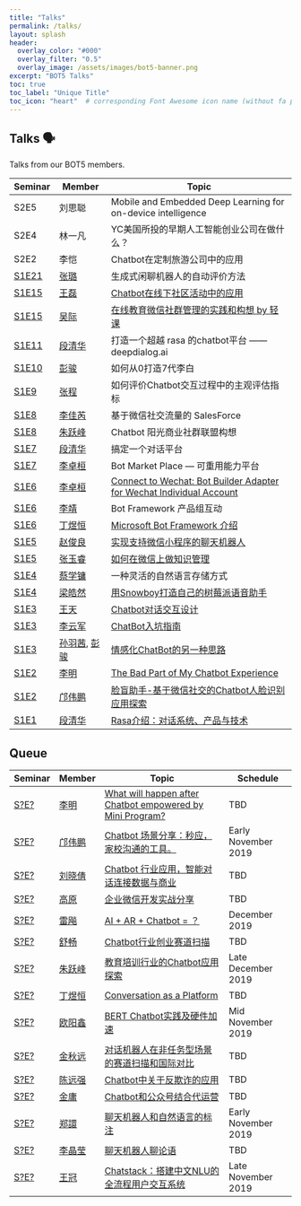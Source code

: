 ```yaml
---
title: "Talks"
permalink: /talks/
layout: splash
header:
  overlay_color: "#000"
  overlay_filter: "0.5"
  overlay_image: /assets/images/bot5-banner.png
excerpt: "BOT5 Talks"
toc: true
toc_label: "Unique Title"
toc_icon: "heart"  # corresponding Font Awesome icon name (without fa prefix)
---
```


## Talks 🗣

Talks from our BOT5 members.

| Seminar | Member | Topic |
| ------- | ------ | ----- |
| S2E5| 刘思聪| Mobile and Embedded Deep Learning for on-device intelligence |
| S2E4| 林一凡 | YC美国所投的早期人工智能创业公司在做什么？|
| S2E2| 李恺 | Chatbot在定制旅游公司中的应用 |
| [S1E21](https://bot5.club/events/seminar-minutes-21/) | [张璐](https://bot5.club/people/github_username) | 生成式闲聊机器人的自动评价方法 |
| [S1E15](https://blog.chatie.io/bot5-seminar-minutes-0/) | [王磊](https://bot5.club/people/alex) | [Chatbot在线下社区活动中的应用](https://www.bot5.club/talks/chatbot-for-social-events/) |
| [S1E15](https://bot5.club/events/seminar-minutes-15/) | [吴际](https://github.com/wuji1mol) | [在线教育微信社群管理的实践和构想 by 轻课](https://www.bot5.club/talks/TBD) |
| [S1E11](https://bot5.club/events/seminar-minutes-11/) | [段清华](https://bot5.club/people/qhduan) | 打造一个超越 rasa 的chatbot平台 —— deepdialog.ai |
| [S1E10](https://bot5.club/events/seminar-minutes-10/) | [彭骏](https://bot5.club/people/github_username) | 如何从0打造7代李白 |
| [S1E9](https://bot5.club/events/seminar-minutes-9/) | [张程](https://bot5.club/people/github_username) | 如何评价Chatbot交互过程中的主观评估指标 |
| [S1E8](https://bot5.club/events/seminar-minutes-8/) | [李佳芮](https://bot5.club/people/lijiarui/) | 基于微信社交流量的 SalesForce |
| [S1E8](https://bot5.club/events/seminar-minutes-8/) | [朱跃峰](https://bot5.club/people/jeffzhu76/) | Chatbot 阳光商业社群联盟构想 |
| [S1E7](https://bot5.club/events/seminar-minutes-7/) | [段清华](https://bot5.club/people/qhduan) | 搞定一个对话平台 |
| [S1E7](https://bot5.club/events/seminar-minutes-7/) | [李卓桓](https://bot5.club/people/huan) | Bot Market Place — 可重用能力平台 |
| [S1E6](https://www.bot5.club/events/seminar-minutes-6/) | [李卓桓](/people/huan) | [Connect to Wechat: Bot Builder Adapter for Wechat Individual Account](https://www.bot5.club/talks/botbuilder-wechaty-adapter/) |
| [S1E6](https://bot5.club/events/seminar-minutes-6/) | [李靖](https://bot5.club/people/github_username) | Bot Framework 产品组互动 |
| [S1E6](https://bot5.club/events/seminar-minutes-6/) | [丁煜恒](https://bot5.club/people/andrewdyhhub) | [Microsoft Bot Framework 介绍](https://www.bot5.club/talks/microsoft-bot-intro/) |
| [S1E5](https://www.bot5.club/events/seminar-minutes-5/) | [赵俊良](/people/zhaoic) | [实现支持微信小程序的聊天机器人](https://www.bot5.club/talks/wechaty-send-miniprogram/) |
| [S1E5](https://www.bot5.club/events/seminar-minutes-5/) | [张玉睿](/people/zhyr) | [如何在微信上做知识管理](https://www.bot5.club/talks/zhyr-km-by-wechat) |
| [S1E4](https://www.bot5.club/events/seminar-minutes-4/) | [蔡学镛](/people/jenniferlee520) | 一种灵活的自然语言存储方式 |
| [S1E4](https://www.bot5.club/events/seminar-minutes-4/) | [梁皓然](/people/lhr0909) | [用Snowboy打造自己的树莓派语音助手](https://www.bot5.club/talks/snowboy-demo/) |
| [S1E3](https://www.bot5.club/events/seminar-minutes-3/) | [王天](/people/larrykey) | [Chatbot对话交互设计](https://www.jianshu.com/p/43e93bfd0895) |
| [S1E3](https://www.bot5.club/events/seminar-minutes-3/) | [李云军](/people/darkli) | [ChatBot入坑指南](https://www.bot5.club/talks/talk-about-conversion-bot/) |
| [S1E3](https://www.bot5.club/events/seminar-minutes-3/) | [孙羽茜](/people/sunyuqian1997), [彭骏](/people/misska1) | [情感化ChatBot的另一种思路](https://www.bot5.club/talks/emotional-chatbot/) |
| [S1E2](https://blog.chatie.io/bot-friday-second/) | [李明](https://bot5.club/people/limingth) | [The Bad Part of My Chatbot Experience](https://www.bot5.club/talks/maodou-bot-limingth/) |
| [S1E2](https://blog.chatie.io/bot-friday-second/) | [邝伟鹏](https://bot5.club/people/creatorkuang) | [脸盲助手-基于微信社交的Chatbot人脸识别应用探索](https://www.bot5.club/talks/face-blinder/) |
| [S1E1](https://blog.chatie.io/bot5-seminar-minutes-0/) | [段清华](https://bot5.club/people/qhduan) | [Rasa介绍：对话系统、产品与技术](https://blog.chatie.io/rasa/) |

## Queue

| Seminar | Member | Topic | Schedule |
| ------- | ------ | ----- | -------- |
| [S?E?](https://bot5.club/events/seminar-minutes-?-?/) | [李明](https://bot5.club/people/limingth) | [What will happen after Chatbot empowered by Mini Program?](https://www.bot5.club/talks/TBD) | TBD |
| [S?E?](https://bot5.club/events/seminar-minutes-?-?/) | [邝伟鹏](https://bot5.club/people/github_username) | [Chatbot 场景分享：秒应，家校沟通的工具。](https://www.bot5.club/talks/TBD) | Early November 2019 |
| [S?E?](https://bot5.club/events/seminar-minutes-?-?/) | [刘晓倩](https://bot5.club/people/github_username) | [Chatbot 行业应用，智能对话连接数据与商业](https://www.bot5.club/talks/TBD) | TBD |
| [S?E?](https://bot5.club/events/seminar-minutes-?-?/) | [高原](https://bot5.club/people/github_username) | [企业微信开发实战分享](https://www.bot5.club/talks/TBD) | TBD |
| [S?E?](https://bot5.club/events/seminar-minutes-?-?/) | [雷飚](https://bot5.club/people/github_username) | [AI + AR + Chatbot = ？](https://www.bot5.club/talks/TBD) | December 2019 |
| [S?E?](https://bot5.club/events/seminar-minutes-?-?/) | [舒畅](https://bot5.club/people/github_username) | [Chatbot行业创业赛道扫描](https://www.bot5.club/talks/TBD) | TBD |
| [S?E?](https://bot5.club/events/seminar-minutes-?-?/) | [朱跃峰](https://bot5.club/people/github_username) | [教育培训行业的Chatbot应用探索](https://www.bot5.club/talks/TBD) | Late December 2019 |
| [S?E?](https://bot5.club/events/seminar-minutes-?-?/) | [丁煜恒](https://bot5.club/people/github_username) | [Conversation as a Platform](https://www.bot5.club/talks/TBD) | TBD |
| [S?E?](https://bot5.club/events/seminar-minutes-?-?/) | [欧阳鑫](https://bot5.club/people/github_username) | [BERT Chatbot实践及硬件加速](https://www.bot5.club/talks/TBD) | Mid November 2019 |
| [S?E?](https://bot5.club/events/seminar-minutes-?-?/) | [金秋远](https://bot5.club/people/github_username) | [对话机器人在非任务型场景的赛道扫描和国际对比](https://www.bot5.club/talks/TBD) | TBD |
| [S?E?](https://bot5.club/events/seminar-minutes-?-?/) | [陈远强](https://bot5.club/people/github_username) | [Chatbot中关于反欺诈的应用](https://www.bot5.club/talks/TBD) | TBD |
| [S?E?](https://bot5.club/events/seminar-minutes-?-?/) | [金庸](https://bot5.club/people/github_username) | [Chatbot和公众号结合代运营](https://www.bot5.club/talks/TBD) | TBD |
| [S?E?](https://bot5.club/events/seminar-minutes-?-?/) | [郑譞](https://bot5.club/people/github_username) | [聊天机器人和自然语言的标注](https://www.bot5.club/talks/TBD) | Early November 2019 |
| [S?E?](https://bot5.club/events/seminar-minutes-?-?/) | [李晶莹](https://bot5.club/people/github_username) | [聊天机器人聊论语](https://www.bot5.club/talks/TBD) | TBD |
| [S?E?](https://bot5.club/events/seminar-minutes-?-?/) | [王冠](https://bot5.club/people/crownpku) | [Chatstack：搭建中文NLU的全流程用户交互系统](https://www.bot5.club/talks/TBD) | Late November 2019 |
